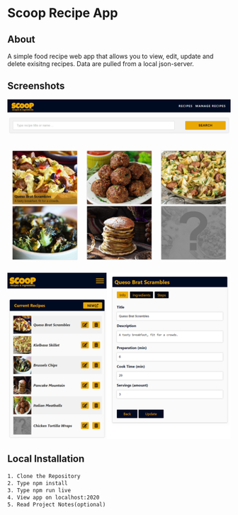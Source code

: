 # Scoop Recipe App

## About
A simple food recipe web app that allows you to view, edit, update and delete exisitng recipes. Data are pulled from a local json-server.

## Screenshots

![ScreenShot](/screenshots/xshotMain.png)

![ScreenShot](/screenshots/xshotMobile.png)

## Local Installation

```
1. Clone the Repository
2. Type npm install
3. Type npm run live
4. View app on localhost:2020
5. Read Project Notes(optional)
```

